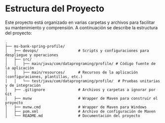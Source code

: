 # Estructura del Proyecto
Este proyecto está organizado en varias carpetas y archivos para facilitar su mantenimiento y comprensión. A continuación se describe la estructura del proyecto:

```
.
├── ms-bank-spring-profile/
│   ├── devops/                  # Scripts y configuraciones para despliegue y operaciones
│   ├── src/ 
│   │   ├── main/java/com/dataprograming/profile/ # Código fuente de la aplicación 
│   │   ├── main/resources/      # Recursos de la aplicación (configuraciones, plantillas, etc.)
│   │   └── test/java/com/dataprograming/profile/  # Pruebas unitarias y de integración
│   ├── .gitignore               # Archivos y carpetas a ignorar por Git
│   ├── mvnw                     # Wrapper de Maven para construir el proyecto
│   ├── mvnw.cmd                 # Wrapper de Maven para Windows
│   ├── pom.xml                  # Archivo de configuración de Maven
│   └── README.md                # Documentación del proyecto
```
           

